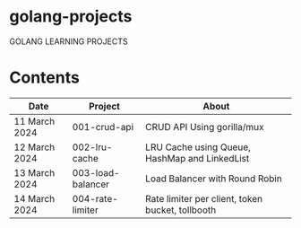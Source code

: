 # golang-projects
GOLANG LEARNING PROJECTS

# Contents
| Date | Project | About |
| --- | --- | --- |
| 11 March 2024 | 001-crud-api | CRUD API Using gorilla/mux | 
| 12 March 2024 | 002-lru-cache | LRU Cache using Queue, HashMap and LinkedList |
| 13 March 2024 | 003-load-balancer | Load Balancer with Round Robin |
| 14 March 2024 | 004-rate-limiter  | Rate limiter per client, token bucket, tollbooth |

